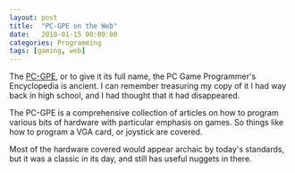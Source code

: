 ```yaml
---
layout: post
title:  "PC-GPE on the Web"
date:   2010-01-15 00:00:00
categories: Programming
tags: [gaming, web]
---
```


The [PC-GPE](http://www.qzx.com/pc-gpe/), or to give it its full name, the PC Game Programmer's Encyclopedia is ancient. I can remember treasuring my copy of it I had way back in high school, and I had thought that it had disappeared.

The PC-GPE is a comprehensive collection of articles on how to program various bits of hardware with particular emphasis on games. So things like how to program a VGA card, or joystick are covered.

Most of the hardware covered would appear archaic by today's standards, but it was a classic in its day, and still has useful nuggets in there.
